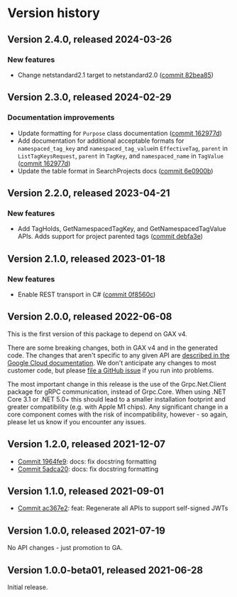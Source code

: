 # Version history

## Version 2.4.0, released 2024-03-26

### New features

- Change netstandard2.1 target to netstandard2.0 ([commit 82bea85](https://github.com/googleapis/google-cloud-dotnet/commit/82bea850661975b9750ac30753528cc9d2e05240))

## Version 2.3.0, released 2024-02-29

### Documentation improvements

- Update formatting for `Purpose` class documentation ([commit 162977d](https://github.com/googleapis/google-cloud-dotnet/commit/162977db9e125b809c8758ef7a176d36717ca166))
- Add documentation for additional acceptable formats for `namespaced_tag_key` and `namespaced_tag_value`in `EffectiveTag`, `parent` in `ListTagKeysRequest`, `parent` in `TagKey`, and `namespaced_name` in `TagValue` ([commit 162977d](https://github.com/googleapis/google-cloud-dotnet/commit/162977db9e125b809c8758ef7a176d36717ca166))
- Update the table format in SearchProjects docs ([commit 6e0900b](https://github.com/googleapis/google-cloud-dotnet/commit/6e0900b77422408914a86baeae4d672168c1173f))

## Version 2.2.0, released 2023-04-21

### New features

- Add TagHolds, GetNamespacedTagKey, and GetNamespacedTagValue APIs. Adds support for project parented tags ([commit debfa3e](https://github.com/googleapis/google-cloud-dotnet/commit/debfa3ec0e61495e9001a76da7fc8dd09d082675))

## Version 2.1.0, released 2023-01-18

### New features

- Enable REST transport in C# ([commit 0f8560c](https://github.com/googleapis/google-cloud-dotnet/commit/0f8560c840725bf41bc060c8beecafc7d99f38eb))

## Version 2.0.0, released 2022-06-08

This is the first version of this package to depend on GAX v4.

There are some breaking changes, both in GAX v4 and in the generated
code. The changes that aren't specific to any given API are [described in the Google Cloud
documentation](https://cloud.google.com/dotnet/docs/reference/help/breaking-gax4).
We don't anticipate any changes to most customer code, but please [file a
GitHub issue](https://github.com/googleapis/google-cloud-dotnet/issues/new/choose)
if you run into problems.

The most important change in this release is the use of the Grpc.Net.Client package
for gRPC communication, instead of Grpc.Core. When using .NET Core 3.1 or .NET 5.0+
this should lead to a smaller installation footprint and greater compatibility (e.g.
with Apple M1 chips). Any significant change in a core component comes with the risk
of incompatibility, however - so again, please let us know if you encounter any
issues.


## Version 1.2.0, released 2021-12-07

- [Commit 1964fe9](https://github.com/googleapis/google-cloud-dotnet/commit/1964fe9): docs: fix docstring formatting
- [Commit 5adca20](https://github.com/googleapis/google-cloud-dotnet/commit/5adca20): docs: fix docstring formatting
## Version 1.1.0, released 2021-09-01

- [Commit ac367e2](https://github.com/googleapis/google-cloud-dotnet/commit/ac367e2): feat: Regenerate all APIs to support self-signed JWTs

## Version 1.0.0, released 2021-07-19

No API changes - just promotion to GA.

## Version 1.0.0-beta01, released 2021-06-28

Initial release.
